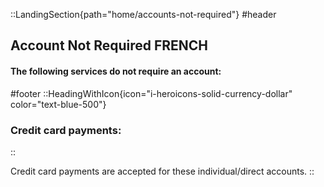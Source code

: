 ::LandingSection{path="home/accounts-not-required"}
#header
## Account Not Required FRENCH

#### The following services do not require an account:

#footer
::HeadingWithIcon{icon="i-heroicons-solid-currency-dollar" color="text-blue-500"}
### Credit card payments:
::

Credit card payments are accepted for these individual/direct accounts.
::